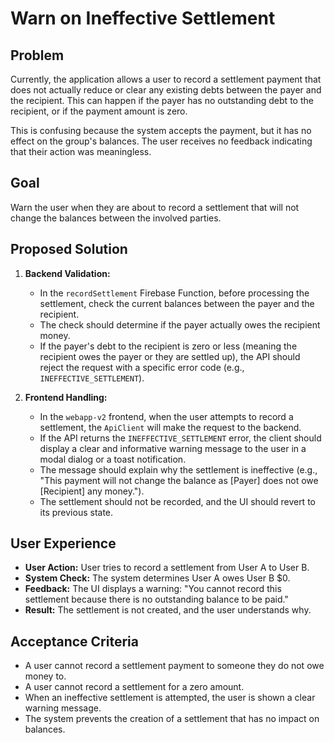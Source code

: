 
# Warn on Ineffective Settlement

## Problem

Currently, the application allows a user to record a settlement payment that does not actually reduce or clear any existing debts between the payer and the recipient. This can happen if the payer has no outstanding debt to the recipient, or if the payment amount is zero.

This is confusing because the system accepts the payment, but it has no effect on the group's balances. The user receives no feedback indicating that their action was meaningless.

## Goal

Warn the user when they are about to record a settlement that will not change the balances between the involved parties.

## Proposed Solution

1.  **Backend Validation:**
    *   In the `recordSettlement` Firebase Function, before processing the settlement, check the current balances between the payer and the recipient.
    *   The check should determine if the payer actually owes the recipient money.
    *   If the payer's debt to the recipient is zero or less (meaning the recipient owes the payer or they are settled up), the API should reject the request with a specific error code (e.g., `INEFFECTIVE_SETTLEMENT`).

2.  **Frontend Handling:**
    *   In the `webapp-v2` frontend, when the user attempts to record a settlement, the `ApiClient` will make the request to the backend.
    *   If the API returns the `INEFFECTIVE_SETTLEMENT` error, the client should display a clear and informative warning message to the user in a modal dialog or a toast notification.
    *   The message should explain why the settlement is ineffective (e.g., "This payment will not change the balance as [Payer] does not owe [Recipient] any money.").
    *   The settlement should not be recorded, and the UI should revert to its previous state.

## User Experience

*   **User Action:** User tries to record a settlement from User A to User B.
*   **System Check:** The system determines User A owes User B $0.
*   **Feedback:** The UI displays a warning: "You cannot record this settlement because there is no outstanding balance to be paid."
*   **Result:** The settlement is not created, and the user understands why.

## Acceptance Criteria

*   A user cannot record a settlement payment to someone they do not owe money to.
*   A user cannot record a settlement for a zero amount.
*   When an ineffective settlement is attempted, the user is shown a clear warning message.
*   The system prevents the creation of a settlement that has no impact on balances.
